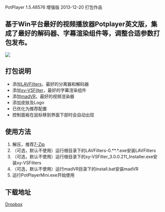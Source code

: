 PotPlayer 1.5.48576 增强版
2013-12-20
打包作品
## 基于Win平台最好的视频播放器Potplayer英文版，集成了最好的解码器、字幕渲染组件等，调整合适参数打包发布。

![](/image/0001.png)

## 打包说明

- 添加[LAVFilters](http://forum.doom9.org/showthread.php?t=156191)，最好的分离器和解码器
- 添加[xy-VSFilter](https://code.google.com/p/xy-vsfilter/)，最好的字幕渲染组件
- 添加[madVR](http://forum.doom9.org/showthread.php?t=146228)，最好的视频渲染器
- 添加皮肤及Logo
- 已优化为推荐配置
- 控制面板在鼠标移到界面下部时会自动出现

## 使用方法

1. 解压，推荐[7-Zip](http://www.7-zip.org/)
2. （可选，默认不使用）运行根目录下的LAVFilters-0.**.*.exe安装LAVFilters
3. （可选，默认不使用）运行根目录下的xy-VSFilter_3.0.0.211_Installer.exe安装xy-VSFilters
4. （可选，默认不使用）运行madVR目录下的install.bat安装madVR
5. 运行PotPlayerMini.exe开始使用

## 下载地址

[Dropbox](https://dl.dropboxusercontent.com/u/18976909/PotPlayer_1.6.48576%4020140717.7z)
